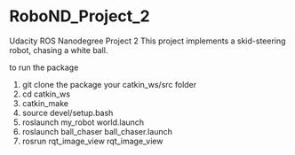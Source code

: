 # RoboND_Project_2
Udacity ROS Nanodegree Project 2
This project implements a skid-steering robot, chasing a white ball.

to run the package 
1) git clone the package your catkin_ws/src folder 
2) cd catkin_ws
3) catkin_make
4) source devel/setup.bash
4) roslaunch my_robot world.launch
5) roslaunch ball_chaser ball_chaser.launch
6) rosrun rqt_image_view rqt_image_view 
